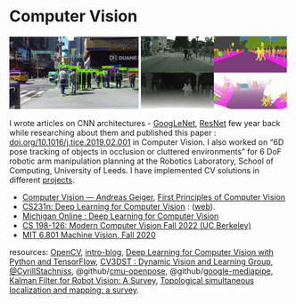 # Computer Vision

<img src="./img/obj.gif" width=46%> <img src="./img/seg.gif" width=52%>

I wrote articles on CNN architectures - [GoogLeNet](https://github.com/florist-notes/CNN-GoogLeNet), [ResNet](https://github.com/florist-notes/CNN-ResNet) few year back while researching about them and published this paper : [doi.org/10.1016/j.tice.2019.02.001](https://www.sciencedirect.com/science/article/abs/pii/S0040816618304397) in Computer Vision. I also worked on “6D pose tracking of objects in occlusion or cluttered environments” for 6 DoF robotic arm manipulation
planning at the Robotics Laboratory, School of Computing, University of Leeds. I have implemented CV solutions in different [projects](https://twitter.com/florist_notes/status/1660011459563200520). 

+ [Computer Vision — Andreas Geiger](https://www.youtube.com/playlist?list=PL05umP7R6ij35L2MHGzis8AEHz7mg381_),  [First Principles of Computer Vision](https://www.youtube.com/@firstprinciplesofcomputerv3258/playlists)
+ [CS231n: Deep Learning for Computer Vision](https://www.youtube.com/playlist?list=PLf7L7Kg8_FNxHATtLwDceyh72QQL9pvpQ) : ([web](http://cs231n.stanford.edu/)).
+ [Michigan Online : Deep Learning for Computer Vision](https://www.youtube.com/playlist?list=PL5-TkQAfAZFbzxjBHtzdVCWE0Zbhomg7r)
+ [CS 198-126: Modern Computer Vision Fall 2022 (UC Berkeley)](https://www.youtube.com/playlist?list=PLzWRmD0Vi2KVsrCqA4VnztE4t71KnTnP5)
+ [MIT 6.801 Machine Vision, Fall 2020](https://www.youtube.com/playlist?list=PLUl4u3cNGP63pfpS1gV5P9tDxxL_e4W8O)


resources: [OpenCV](https://opencv.org/), [intro-blog](https://towardsdatascience.com/everything-you-ever-wanted-to-know-about-computer-vision-heres-a-look-why-it-s-so-awesome-e8a58dfb641e), [Deep Learning for Computer Vision with Python and TensorFlow](https://www.youtube.com/watch?v=IA3WxTTPXqQ&t=82234s), [CV3DST : Dynamic Vision and Learning Group](https://www.youtube.com/@dynamicvisionandlearninggr1022/playlists), [@CyrillStachniss](https://www.youtube.com/@CyrillStachniss/playlists), @github/[cmu-openpose](https://github.com/CMU-Perceptual-Computing-Lab/openpose), @github/[google-mediapipe](https://github.com/google/mediapipe), [Kalman Filter for Robot Vision: A Survey](https://ieeexplore.ieee.org/document/5985520), [Topological simultaneous localization and mapping: a survey](https://www.cambridge.org/core/journals/robotica/article/abs/topological-simultaneous-localization-and-mapping-a-survey/A80CFC9160AF0AC2098D2ABA8119146D).